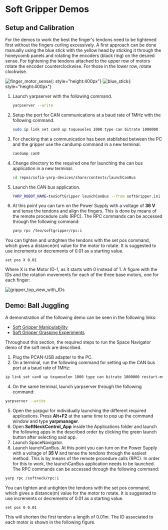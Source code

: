 # Soft Gripper Demos

## Setup and Calibration

For the demos to work the best the finger's tendons need to be tightened first without the fingers curling excessively. A first approach can be done manually using the blue stick with the yellow head by sticking it through the honeycomb panels and rotating the encoders (black ring) on the desired sense. For tightening the tendons attached to the upper row of motors rotate the encoder counterclockwise. For those in the lower row, rotate clockwise.

![finger_motor_sense](../fig/finger_motor_sense.png){: style="height:400px"}
![blue_stick](../fig/blue_stick.jpg){: style="height:400px"}



1. Launch yarpserver with the following command.

    ```bash
    yarpserver --write
    ```
2. Setup the port for CAN communications at a baud rate of 1MHz with the following command.

    ```bash
    sudo ip link set can0 up txqueuelen 1000 type can bitrate 1000000
    ```
3. For checking that a communication has been stablished between the PC and the gripper use the candump command in a new terminal.

    ```bash
    candump can0 
    ```

4. Change directory to the required one for launching the can bus application in a new terminal.

    ```bash
    cd repos/sofia-yarp-devices/share/contexts/launchCanBus
    ```

5. Launch the CAN bus application.

    ```bash
    YARP_ROBOT_NAME=teoSoftGripper launchCanBus --from softGripper.ini
    ```
    
8. At this point you can turn on the Power Supply with a voltage of **36 V** and tense the tendons and align the fingers. This is done by means of the remote procedure calls (RPC). The RPC commands can be accessed through the following command:

    ```bash
    yarp rpc /teo/softgripper/rpc:i
    ```

You can tighten and untighten the tendons with the set pos command, which gives a distance(m) value for the motor to rotate. It is suggested to use increments or decrements of 0.01 as a starting value.

```text
set pos X 0.01
```

Where X is the Motor ID-1, as it starts with 0 instead of 1. A figure with the IDs and the rotation movements for each of the three base motors, one for each finger:

![gripper_top_view_with_IDs](../fig/gripper_top_view_with_IDs.png)

## Demo: Ball Juggling 

A demonstration of the following demo can be seen in the following links:
- [Soft Gripper Manipulability](https://vimeo.com/944997129)
- [Soft Gripper Grasping Experiments](https://vimeo.com/944996629)

Throughout this section, the required steps to run the Space Navigator demo of the soft neck are described. 

1. Plug the PCAN-USB adapter to the PC.
2. On a terminal, run the following command for setting up the CAN bus port at a baud rate of 1MHz:


```bash
ip link set can0 up txqueuelen 1000 type can bitrate 1000000 restart-ms 100
```

4. On the same terminal, launch yarpserver through the following command:

```bash
yarpserver --write
```
5. Open the yarpgui for individually launching the different required applications. Press **Alt+F2** at the same time to pop up the command window and type **yarpmanager**. 
6. Open **SoftNeckControl_App** inside the Applications folder and launch the following apps in the described order by clicking the green launch button after selecting said app.
7. Launch SpaceNavigator.
8. Launch launchCanBus. At this point you can turn on the Power Supply with a voltage of **35 V** and tense the tendons through the easiest method. This is by means of the remote procedure calls (RPC). In order for this to work, the launchCanBus application needs to be launched. The RPC commands can be accessed through the following command:

```bash
yarp rpc /softneck/rpc:i
```

You can tighten and untighten the tendons with the set pos command, which gives a distance(m) value for the motor to rotate. It is suggested to use increments or decrements of 0.01 as a starting value.

```text
set pos 0 0.01
```

This will shorten the first tendon a length of 0.01m. The ID associated to each motor is shown in the following figure.

